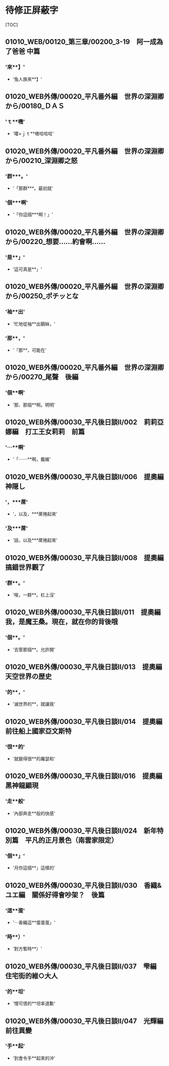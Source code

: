 # 待修正屏蔽字

[TOC]

## 01010_WEB/00120_第三章/00200_3-19　阿一成為了爸爸 中篇

### '來**】'

- '兔人族來**】'


## 01020_WEB外傳/00020_平凡番外編　世界の深淵卿から/00180_ＤＡＳ

### 'ｔ**嘰'

- '嚯×ｊｔ**嘰哈哈哈'


## 01020_WEB外傳/00020_平凡番外編　世界の深淵卿から/00210_深淵卿之怒

### '群***。'

- '「那群***。最初就'

### '個***啊'

- '「你這個***啊！」'


## 01020_WEB外傳/00020_平凡番外編　世界の深淵卿から/00220_想要……約會啊……

### '是**」'

- '這可真是**」'


## 01020_WEB外傳/00020_平凡番外編　世界の深淵卿から/00250_ポチッとな

### '袖**出'

- '忙地從袖**出鋼絲，'

### '那**，'

- '『那**，可能在'


## 01020_WEB外傳/00020_平凡番外編　世界の深淵卿から/00270_尾聲　後編

### '個**啊'

- '那、那個**啊。明明'


## 01020_WEB外傳/00030_平凡後日談Ⅱ/002　莉莉亞娜編　打工王女莉莉　前篇

### '⋯**啊'

- '「⋯⋯**啊，戴維'


## 01020_WEB外傳/00030_平凡後日談Ⅱ/006　提奧編　神隠し

### '，***蓆'

- '，以及，***蓆捲起來'

### '及***蓆'

- '話，以及***蓆捲起來'


## 01020_WEB外傳/00030_平凡後日談Ⅱ/008　提奧編　搞錯世界觀了

### '群**。'

- '唉，一群**。杠上沒'


## 01020_WEB外傳/00030_平凡後日談Ⅱ/011　提奧編　我，是魔王桑。現在，就在你的背後哦

### '個**。'

- '去管那個**。允許開'


## 01020_WEB外傳/00030_平凡後日談Ⅱ/013　提奧編　天空世界の歴史

### '的**，'

- '滅世界的**，就讓我'


## 01020_WEB外傳/00030_平凡後日談Ⅱ/014　提奧編　前往船上國家亞文斯特

### '很**的'

- '就變得很**的羅瑟和'


## 01020_WEB外傳/00030_平凡後日談Ⅱ/016　提奧編　黑神龍顯現

### '走**般'

- '內部奔走**般的快感'


## 01020_WEB外傳/00030_平凡後日談Ⅱ/024　新年特別篇　平凡的正月景色（南雲家限定）

### '個**」'

- '月你這個**」這樣的'


## 01020_WEB外傳/00030_平凡後日談Ⅱ/030　香織&ユエ編　關係好得會吵架？　後篇

### '這**蛋'

- '⋯香織這**蛋蛋蛋」'

### '時**）'

- '對方暫時**）'


## 01020_WEB外傳/00030_平凡後日談Ⅱ/037　雫編　住宅街的維○大人

### '的**坦'

- '憎可恨的**坦率道歉'


## 01020_WEB外傳/00030_平凡後日談Ⅱ/047　光輝編　前往異變

### '手**起'

- '到會令手**起來的沖'
